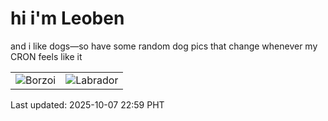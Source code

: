 # hi i'm Leoben

and i like dogs—so have some random dog pics that change whenever my CRON feels like it

|  |  |
|--------|----------|
| ![Borzoi](https://random-dog-vercel.vercel.app/api/random-borzoi?v=1759849176) | ![Labrador](https://random-dog-vercel.vercel.app/api/random-labrador?v=1759849176) |

Last updated: 2025-10-07 22:59 PHT

